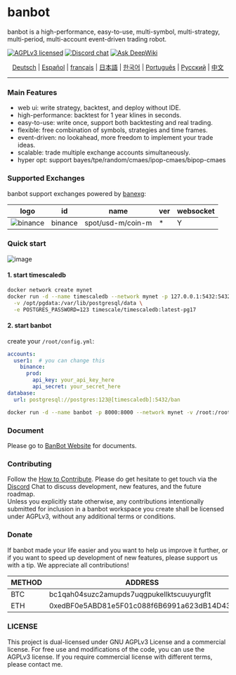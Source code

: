 
banbot
=======

banbot is a high-performance, easy-to-use, multi-symbol, multi-strategy, multi-period, multi-account event-driven trading robot.

[![AGPLv3 licensed][agpl-badge]][agpl-url]
[![Discord chat][discord-badge]][discord-url]
[![Ask DeepWiki](https://deepwiki.com/badge.svg)](https://deepwiki.com/banbox/banbot)

[agpl-badge]: https://img.shields.io/badge/license-AGPL--v3-green.svg
[agpl-url]: https://github.com/banbox/banbot/blob/develop/LICENSE
[discord-badge]: https://img.shields.io/discord/1289838115325743155.svg?logo=discord&style=flat-square
[discord-url]: https://discord.com/invite/XXjA8ctqga


<div align="center">
  <!-- Keep these links. Translations will automatically update with the README. -->
  <a href="https://www.readme-i18n.com/de/wynnforthework/banbot">Deutsch</a> | 
  <a href="https://www.readme-i18n.com/es/wynnforthework/banbot">Español</a> | 
  <a href="https://www.readme-i18n.com/fr/wynnforthework/banbot">français</a> | 
  <a href="https://www.readme-i18n.com/ja/wynnforthework/banbot">日本語</a> | 
  <a href="https://www.readme-i18n.com/ko/wynnforthework/banbot">한국어</a> | 
  <a href="https://www.readme-i18n.com/pt/wynnforthework/banbot">Português</a> | 
  <a href="https://www.readme-i18n.com/ru/wynnforthework/banbot">Русский</a> | 
  <a href="https://www.readme-i18n.com/zh/wynnforthework/banbot">中文</a>
</div>

---

### Main Features
* web ui: write strategy, backtest, and deploy without IDE.
* high-performance: backtest for 1 year klines in seconds.
* easy-to-use: write once, support both backtesting and real trading.
* flexible: free combination of symbols, strategies and time frames.
* event-driven: no lookahead, more freedom to implement your trade ideas.
* scalable: trade multiple exchange accounts simultaneously.
* hyper opt: support bayes/tpe/random/cmaes/ipop-cmaes/bipop-cmaes

### Supported Exchanges
banbot support exchanges powered by [banexg](https://github.com/banbox/banexg):

| logo                                                                                                            | id      | name              | ver | websocket | 
|-----------------------------------------------------------------------------------------------------------------|---------|-------------------|-----|-----------|
| ![binance](https://user-images.githubusercontent.com/1294454/29604020-d5483cdc-87ee-11e7-94c7-d1a8d9169293.jpg) | binance | spot/usd-m/coin-m | *   | Y         |

### Quick start
![image](https://docs.banbot.site/uidev.gif)
#### 1. start timescaledb
```bash
docker network create mynet
docker run -d --name timescaledb --network mynet -p 127.0.0.1:5432:5432 \
  -v /opt/pgdata:/var/lib/postgresql/data \
  -e POSTGRES_PASSWORD=123 timescale/timescaledb:latest-pg17
```

#### 2. start banbot 
create your `/root/config.yml`:
```yaml
accounts:
  user1:  # you can change this
    binance:
      prod:
        api_key: your_api_key_here
        api_secret: your_secret_here
database:
  url: postgresql://postgres:123@[timescaledb]:5432/ban
```
```bash
docker run -d --name banbot -p 8000:8000 --network mynet -v /root:/root banbot/banbot:latest -config /root/config.yml
```

### Document
Please go to [BanBot Website](https://www.banbot.site/) for documents.

### Contributing
Follow the [How to Contribute](/doc/contribute.md). Please do get hesitate to get touch via the [Discord](https://discord.com/invite/XXjA8ctqga) Chat to discuss development, new features, and the future roadmap.  
Unless you explicitly state otherwise, any contributions intentionally submitted for inclusion in a banbot workspace you create shall be licensed under AGPLv3, without any additional terms or conditions.

### Donate
If banbot made your life easier and you want to help us improve it further, or if you want to speed up development of new features, please support us with a tip. We appreciate all contributions!  

| METHOD | ADDRESS                                    |
|--------|--------------------------------------------|
| BTC    | bc1qah04suzc2amupds7uqgpukellktscuuyurgflt |
| ETH    | 0xedBF0e5ABD81e5F01c088f6B6991a623dB14D43b |

### LICENSE
This project is dual-licensed under GNU AGPLv3 License and a commercial license. For free use and modifications of the code, you can use the AGPLv3 license. If you require commercial license with different terms, please contact me.

